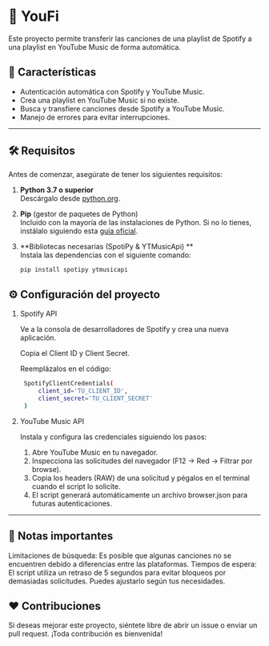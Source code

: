# 🎵 YouFi

Este proyecto permite transferir las canciones de una playlist de Spotify a una playlist en YouTube Music de forma automática.

## 🚀 Características

- Autenticación automática con Spotify y YouTube Music.
- Crea una playlist en YouTube Music si no existe.
- Busca y transfiere canciones desde Spotify a YouTube Music.
- Manejo de errores para evitar interrupciones.

---

## 🛠️ Requisitos

Antes de comenzar, asegúrate de tener los siguientes requisitos:

1. **Python 3.7 o superior**  
   Descárgalo desde [python.org](https://www.python.org/downloads/).

2. **Pip** (gestor de paquetes de Python)  
   Incluido con la mayoría de las instalaciones de Python. Si no lo tienes, instálalo siguiendo esta [guía oficial](https://pip.pypa.io/en/stable/installation/).

3. **Bibliotecas necesarias (SpotiPy & YTMusicApi) **  
   Instala las dependencias con el siguiente comando:

   ```bash
   pip install spotipy ytmusicapi

## ⚙️ Configuración del proyecto
1. Spotify API

    Ve a la consola de desarrolladores de Spotify y crea una nueva aplicación.

    Copia el Client ID y Client Secret.

    Reemplázalos en el código:
   ```bash
    SpotifyClientCredentials(
        client_id='TU_CLIENT_ID',
        client_secret='TU_CLIENT_SECRET'
    )

3. YouTube Music API

    Instala y configura las credenciales siguiendo los pasos:
      1. Abre YouTube Music en tu navegador.
      2. Inspecciona las solicitudes del navegador (F12 → Red → Filtrar por browse).
      3. Copia los headers (RAW) de una solicitud y pégalos en el terminal cuando el script lo solicite.
      4. El script generará automáticamente un archivo browser.json para futuras autenticaciones.
  
  ---
## 📖 Notas importantes
  Limitaciones de búsqueda: Es posible que algunas canciones no se encuentren debido a diferencias entre las plataformas.
    Tiempos de espera: El script utiliza un retraso de 5 segundos para evitar bloqueos por demasiadas solicitudes. Puedes ajustarlo según tus necesidades.

## ❤️ Contribuciones

Si deseas mejorar este proyecto, siéntete libre de abrir un issue o enviar un pull request. ¡Toda contribución es bienvenida!
